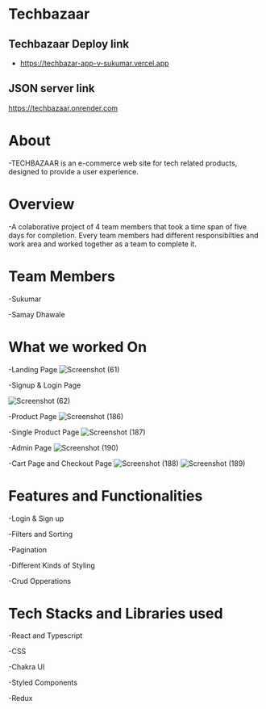 # Techbazaar

## Techbazaar Deploy link
-  https://techbazar-app-v-sukumar.vercel.app

## JSON server link
  https://techbazaar.onrender.com

# About

-TECHBAZAAR is an e-commerce web site for tech related products, designed to provide a user experience.

# Overview

-A colaborative project of 4 team members that took a time span of five days for completion. Every team members had different responsibilties and work area and worked together as a team to complete it.

# Team Members

-Sukumar

-Samay Dhawale

# What we worked On

-Landing Page
![Screenshot (61)](https://github.com/neo1710/-remarkable-ic/assets/115460455/c83f536b-13cd-4334-89fc-77865132fc66)


-Signup & Login Page

![Screenshot (62)](https://github.com/neo1710/-remarkable-ic/assets/115460455/568f6096-1637-415d-90fc-a63ba2ee1fd1)

-Product Page
![Screenshot (186)](https://github.com/V-sukumar/V-sukumar.github.io/assets/115460777/3029dee1-63ce-4e25-9cb2-25a076268c6c)

-Single Product Page
![Screenshot (187)](https://github.com/V-sukumar/V-sukumar.github.io/assets/115460777/2714072b-5d86-4acd-9602-a06624919f75)

-Admin Page
![Screenshot (190)](https://github.com/V-sukumar/V-sukumar.github.io/assets/115460777/35ff39dd-87da-47a9-91f2-098b124b1413)

-Cart Page and Checkout Page
![Screenshot (188)](https://github.com/V-sukumar/V-sukumar.github.io/assets/115460777/1ae60667-0ea3-4fe6-8142-39227b59bdb5)
![Screenshot (189)](https://github.com/V-sukumar/V-sukumar.github.io/assets/115460777/5d74899d-4246-473c-9040-0baf3b149991)
# Features and Functionalities

-Login & Sign up

-Filters and Sorting 

-Pagination

-Different Kinds of Styling

-Crud Opperations

# Tech Stacks and Libraries used

-React and Typescript

-CSS

-Chakra UI

-Styled Components

-Redux




